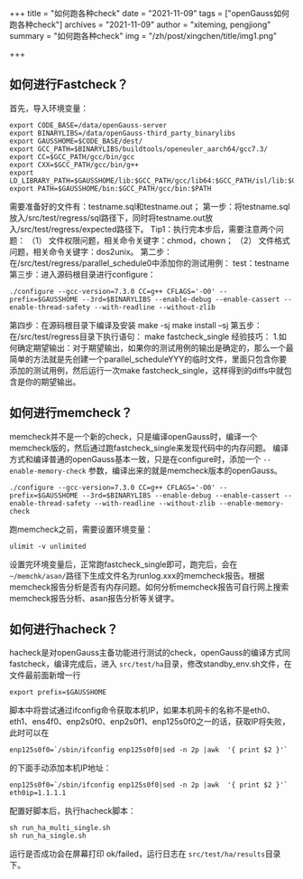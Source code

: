 +++
title = "如何跑各种check"
date = "2021-11-09"
tags = ["openGauss如何跑各种check"]
archives = "2021-11-09"
author = "xiteming, pengjiong"
summary = "如何跑各种check"
img = "/zh/post/xingchen/title/img1.png"

+++

## 如何进行Fastcheck？
首先，导入环境变量：
```
export CODE_BASE=/data/openGauss-server
export BINARYLIBS=/data/openGauss-third_party_binarylibs
export GAUSSHOME=$CODE_BASE/dest/
export GCC_PATH=$BINARYLIBS/buildtools/openeuler_aarch64/gcc7.3/
export CC=$GCC_PATH/gcc/bin/gcc
export CXX=$GCC_PATH/gcc/bin/g++
export LD_LIBRARY_PATH=$GAUSSHOME/lib:$GCC_PATH/gcc/lib64:$GCC_PATH/isl/lib:$GCC_PATH/mpc/lib/:$GCC_PATH/mpfr/lib/:$GCC_PATH/gmp/lib/:$LD_LIBRARY_PATH
export PATH=$GAUSSHOME/bin:$GCC_PATH/gcc/bin:$PATH
```
需要准备好的文件有：testname.sql和testname.out；
第一步：将testname.sql放入/src/test/regress/sql路径下，同时将testname.out放入/src/test/regress/expected路径下。
Tip1：执行完本步后，需要注意两个问题：
（1） 文件权限问题，相关命令关键字：chmod，chown；
（2） 文件格式问题，相关命令关键字：dos2unix。
第二步：在/src/test/regress/parallel_schedule0中添加你的测试用例：
test：testname
第三步：进入源码根目录进行configure：
```
./configure --gcc-version=7.3.0 CC=g++ CFLAGS='-O0' --prefix=$GAUSSHOME --3rd=$BINARYLIBS --enable-debug --enable-cassert --enable-thread-safety --with-readline --without-zlib
```
第四步：在源码根目录下编译及安装
make -sj
make install –sj
第五步：在/src/test/regress目录下执行语句：
make fastcheck_single
经验技巧：
1.如何确定期望输出：对于期望输出，如果你的测试用例的输出是确定的，那么一个最简单的方法就是先创建一个parallel_scheduleYYY的临时文件，里面只包含你要添加的测试用例，然后运行一次make fastcheck_single，这样得到的diffs中就包含是你的期望输出。

## 如何进行memcheck？
memcheck并不是一个新的check，只是编译openGauss时，编译一个memcheck版的，然后通过跑fastcheck_single来发现代码中的内存问题。
编译方式和编译普通的openGauss基本一致，只是在configure时，添加一个 ```--enable-memory-check``` 参数，编译出来的就是memcheck版本的openGauss。
```
./configure --gcc-version=7.3.0 CC=g++ CFLAGS='-O0' --prefix=$GAUSSHOME --3rd=$BINARYLIBS --enable-debug --enable-cassert --enable-thread-safety --with-readline --without-zlib --enable-memory-check
```
跑memcheck之前，需要设置环境变量：
```shell
ulimit -v unlimited
```
设置完环境变量后，正常跑fastcheck_single即可，跑完后，会在 ```~/memchk/asan/```路径下生成文件名为runlog.xxx的memcheck报告。根据memcheck报告分析是否有内存问题。如何分析memcheck报告可自行网上搜索memcheck报告分析、asan报告分析等关键字。

## 如何进行hacheck？
hacheck是对openGauss主备功能进行测试的check，openGauss的编译方式同fastcheck，编译完成后，进入 ```src/test/ha```目录，修改standby_env.sh文件，在文件最前面新增一行
```shell
export prefix=$GAUSSHOME
```
脚本中将尝试通过ifconfig命令获取本机IP，如果本机网卡的名称不是eth0、eth1、ens4f0、enp2s0f0、enp2s0f1、enp125s0f0之一的话，获取IP将失败，此时可以在
```
enp125s0f0=`/sbin/ifconfig enp125s0f0|sed -n 2p |awk  '{ print $2 }'`
```
的下面手动添加本机IP地址：
```
enp125s0f0=`/sbin/ifconfig enp125s0f0|sed -n 2p |awk  '{ print $2 }'`
eth0ip=1.1.1.1
```
配置好脚本后，执行hacheck脚本：
```shell
sh run_ha_multi_single.sh
sh run_ha_single.sh
```
运行是否成功会在屏幕打印 ok/failed，运行日志在 ```src/test/ha/results```目录下。

